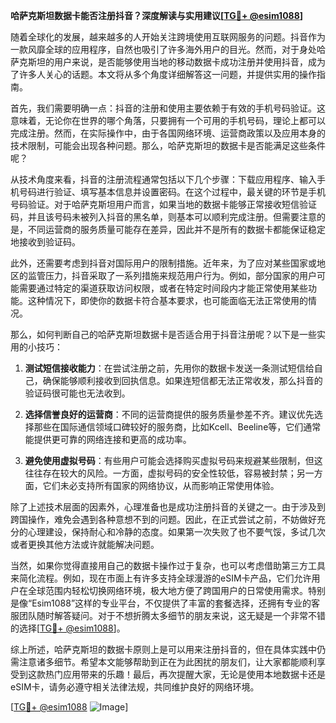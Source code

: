 **哈萨克斯坦数据卡能否注册抖音？深度解读与实用建议[[TG💪+ @esim1088](https://t.me/s/esim1088)]**

随着全球化的发展，越来越多的人开始关注跨境使用互联网服务的问题。抖音作为一款风靡全球的应用程序，自然也吸引了许多海外用户的目光。然而，对于身处哈萨克斯坦的用户来说，是否能够使用当地的移动数据卡成功注册并使用抖音，成为了许多人关心的话题。本文将从多个角度详细解答这一问题，并提供实用的操作指南。

首先，我们需要明确一点：抖音的注册和使用主要依赖于有效的手机号码验证。这意味着，无论你在世界的哪个角落，只要拥有一个可用的手机号码，理论上都可以完成注册。然而，在实际操作中，由于各国网络环境、运营商政策以及应用本身的技术限制，可能会出现各种问题。那么，哈萨克斯坦的数据卡是否能满足这些条件呢？

从技术角度来看，抖音的注册流程通常包括以下几个步骤：下载应用程序、输入手机号码进行验证、填写基本信息并设置密码。在这个过程中，最关键的环节是手机号码验证。对于哈萨克斯坦用户而言，如果当地的数据卡能够正常接收短信验证码，并且该号码未被列入抖音的黑名单，则基本可以顺利完成注册。但需要注意的是，不同运营商的服务质量可能存在差异，因此并不是所有的数据卡都能保证稳定地接收到验证码。

此外，还需要考虑到抖音对国际用户的限制措施。近年来，为了应对某些国家或地区的监管压力，抖音采取了一系列措施来规范用户行为。例如，部分国家的用户可能需要通过特定的渠道获取访问权限，或者在特定时间段内才能正常使用某些功能。这种情况下，即使你的数据卡符合基本要求，也可能面临无法正常使用的情况。

那么，如何判断自己的哈萨克斯坦数据卡是否适合用于抖音注册呢？以下是一些实用的小技巧：

1. **测试短信接收能力**：在尝试注册之前，先用你的数据卡发送一条测试短信给自己，确保能够顺利接收到回执信息。如果连短信都无法正常收发，那么抖音的验证码很可能也无法收到。
   
2. **选择信誉良好的运营商**：不同的运营商提供的服务质量参差不齐。建议优先选择那些在国际通信领域口碑较好的服务商，比如Kcell、Beeline等，它们通常能提供更可靠的网络连接和更高的成功率。

3. **避免使用虚拟号码**：有些用户可能会选择购买虚拟号码来规避某些限制，但这往往存在较大的风险。一方面，虚拟号码的安全性较低，容易被封禁；另一方面，它们未必支持所有国家的网络协议，从而影响正常使用体验。

除了上述技术层面的因素外，心理准备也是成功注册抖音的关键之一。由于涉及到跨国操作，难免会遇到各种意想不到的问题。因此，在正式尝试之前，不妨做好充分的心理建设，保持耐心和冷静的态度。如果第一次失败了也不要气馁，多试几次或者更换其他方法或许就能解决问题。

当然，如果你觉得直接用自己的数据卡操作过于复杂，也可以考虑借助第三方工具来简化流程。例如，现在市面上有许多支持全球漫游的eSIM卡产品，它们允许用户在全球范围内轻松切换网络环境，极大地方便了跨国用户的日常使用需求。特别是像“Esim1088”这样的专业平台，不仅提供了丰富的套餐选择，还拥有专业的客服团队随时解答疑问。对于不想折腾太多细节的朋友来说，这无疑是一个非常不错的选择[[TG💪+ @esim1088](https://t.me/s/esim1088)]。

综上所述，哈萨克斯坦的数据卡原则上是可以用来注册抖音的，但在具体实践中仍需注意诸多细节。希望本文能够帮助到正在为此困扰的朋友们，让大家都能顺利享受到这款热门应用带来的乐趣！最后，再次提醒大家，无论是使用本地数据卡还是eSIM卡，请务必遵守相关法律法规，共同维护良好的网络环境。

[[TG💪+ @esim1088](https://t.me/s/esim1088) ![Image](https://i.postimg.cc/4NQfJmqS/Snipaste-2025-05-13-00-14-12.png)]